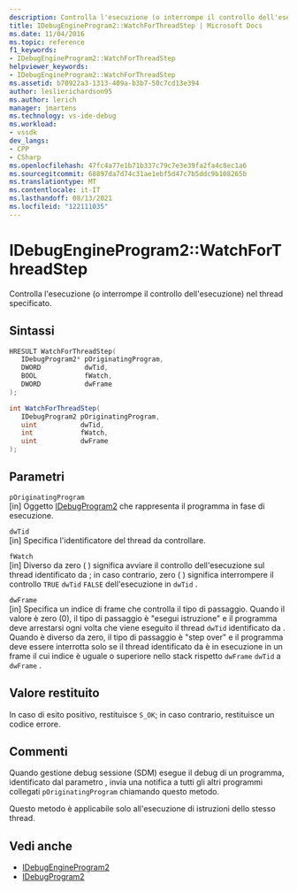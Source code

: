 ```yaml
---
description: Controlla l'esecuzione (o interrompe il controllo dell'esecuzione) nel thread specificato.
title: IDebugEngineProgram2::WatchForThreadStep | Microsoft Docs
ms.date: 11/04/2016
ms.topic: reference
f1_keywords:
- IDebugEngineProgram2::WatchForThreadStep
helpviewer_keywords:
- IDebugEngineProgram2::WatchForThreadStep
ms.assetid: b70922a3-1313-409a-b3b7-50c7cd13e394
author: leslierichardson95
ms.author: lerich
manager: jmartens
ms.technology: vs-ide-debug
ms.workload:
- vssdk
dev_langs:
- CPP
- CSharp
ms.openlocfilehash: 47fc4a77e1b71b337c79c7e3e39fa2fa4c8ec1a6
ms.sourcegitcommit: 68897da7d74c31ae1ebf5d47c7b5ddc9b108265b
ms.translationtype: MT
ms.contentlocale: it-IT
ms.lasthandoff: 08/13/2021
ms.locfileid: "122111035"
---
```

# <a name="idebugengineprogram2watchforthreadstep"></a>IDebugEngineProgram2::WatchForThreadStep
Controlla l'esecuzione (o interrompe il controllo dell'esecuzione) nel thread specificato.

## <a name="syntax"></a>Sintassi

```cpp
HRESULT WatchForThreadStep( 
   IDebugProgram2* pOriginatingProgram,
   DWORD           dwTid,
   BOOL            fWatch,
   DWORD           dwFrame
);
```

```csharp
int WatchForThreadStep( 
   IDebugProgram2 pOriginatingProgram,
   uint           dwTid,
   int            fWatch,
   uint           dwFrame
);
```

## <a name="parameters"></a>Parametri
`pOriginatingProgram`\
[in] Oggetto [IDebugProgram2](../../../extensibility/debugger/reference/idebugprogram2.md) che rappresenta il programma in fase di esecuzione.

`dwTid`\
[in] Specifica l'identificatore del thread da controllare.

`fWatch`\
[in] Diverso da zero ( ) significa avviare il controllo dell'esecuzione sul thread identificato da ; in caso contrario, zero ( ) significa interrompere il controllo `TRUE` `dwTid` `FALSE` dell'esecuzione in `dwTid` .

`dwFrame`\
[in] Specifica un indice di frame che controlla il tipo di passaggio. Quando il valore è zero (0), il tipo di passaggio è "esegui istruzione" e il programma deve arrestarsi ogni volta che viene eseguito il thread `dwTid` identificato da . Quando è diverso da zero, il tipo di passaggio è "step over" e il programma deve essere interrotta solo se il thread identificato da è in esecuzione in un frame il cui indice è uguale o superiore nello stack rispetto `dwFrame` `dwTid` a `dwFrame` .

## <a name="return-value"></a>Valore restituito
 In caso di esito positivo, restituisce `S_OK`; in caso contrario, restituisce un codice errore.

## <a name="remarks"></a>Commenti
 Quando gestione debug sessione (SDM) esegue il debug di un programma, identificato dal parametro , invia una notifica a tutti gli altri programmi collegati `pOriginatingProgram` chiamando questo metodo.

 Questo metodo è applicabile solo all'esecuzione di istruzioni dello stesso thread.

## <a name="see-also"></a>Vedi anche
- [IDebugEngineProgram2](../../../extensibility/debugger/reference/idebugengineprogram2.md)
- [IDebugProgram2](../../../extensibility/debugger/reference/idebugprogram2.md)
